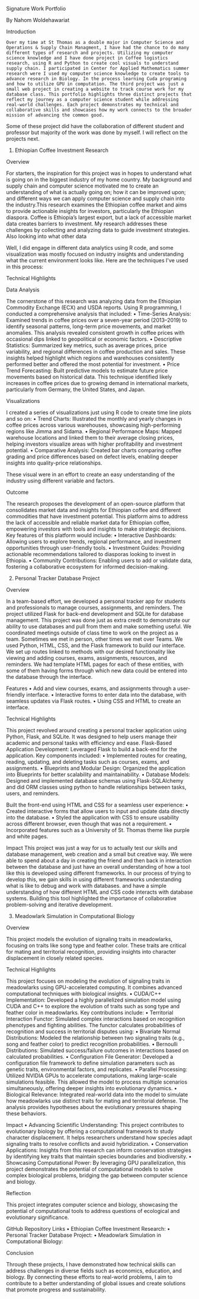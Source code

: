 Signature Work Portfolio

By Nahom Woldehawariat

Introduction

	Over my time at St Thomas as a double major in Computer Science and Operations & Supply Chain Managment, I have had the chance to do many different types of research and projects. Utilizing my computer science knowledge and I have done project in Coffee logistics research, using R and Python to create cool visuals to understand supply chain. I participated in Center for Applied Mathematics summer research were I used my computer science knowledge to create tools to advance research in Biology. In the process learning Cuda programing and how to utilize GPU in computation. The third project was just a small web project in creating a website to track course work for my database class. This portfolio highlights three distinct projects that reflect my journey as a computer science student while addressing real-world challenges. Each project demonstrates my technical and collaborative skills and showcases how my work connects to the broader mission of advancing the common good.

 Some of these project did have the collaboration of different student and professor but majority of the work was done by myself. I will reflect on the projects next. 




1. Ethiopian Coffee Investment Research

Overview

For starters, the inspiration for this project was in hopes to understand what is going on in the biggest industry of my home country. My background and supply chain and computer science motivated me to create an understanding of what is actually going on; how it can be improved upon; and different ways we can apply computer science and supply chain into the industry.This research examines the Ethiopian coffee market and aims to provide actionable insights for investors, particularly the Ethiopian diaspora. Coffee is Ethiopia’s largest export, but a lack of accessible market data creates barriers to investment. My research addresses these challenges by collecting and analyzing data to guide investment strategies. Also looking into what other data 

Well, I did engage in different data analytics using R code, and some visualization was mostly focused on industry insights and understanding what the current environment looks like. Here are the techniques I've used in this process:

Technical Highlights

Data Analysis

The cornerstone of this research was analyzing data from the Ethiopian Commodity Exchange (ECX) and USDA reports. Using R programming, I conducted a comprehensive analysis that included:
	•	Time-Series Analysis: Examined trends in coffee prices over a seven-year period (2013–2019) to identify seasonal patterns, long-term price movements, and market anomalies. This analysis revealed consistent growth in coffee prices with occasional dips linked to geopolitical or economic factors.
	•	Descriptive Statistics: Summarized key metrics, such as average prices, price variability, and regional differences in coffee production and sales. These insights helped highlight which regions and warehouses consistently performed better and offered the most potential for investment.
	•	Price Trend Forecasting: Built predictive models to estimate future price movements based on historical data. This technique identified likely increases in coffee prices due to growing demand in international markets, particularly from Germany, the United States, and Japan.

Visualizations

I created a series of visualizations just using R code to create time line plots and so on:
	•	Trend Charts: Illustrated the monthly and yearly changes in coffee prices across various warehouses, showcasing high-performing regions like Jimma and Sidama.
	•	Regional Performance Maps: Mapped warehouse locations and linked them to their average closing prices, helping investors visualize areas with higher profitability and investment potential.
	•	Comparative Analysis: Created bar charts comparing coffee grading and price differences based on defect levels, enabling deeper insights into quality-price relationships.

These visual were in an effort to create an easy understanding of the industry using different variable and factors. 

Outcome

The research proposes the development of an open-source platform that consolidates market data and insights for Ethiopian coffee and different commodities that have investment potential. This platform aims to address the lack of accessible and reliable market data for Ethiopian coffee, empowering investors with tools and insights to make strategic decisions.
Key features of this platform would include:
	•	Interactive Dashboards: Allowing users to explore trends, regional performance, and investment opportunities through user-friendly tools.
	•	Investment Guides: Providing actionable recommendations tailored to diasporas looking to invest in Ethiopia.
	•	Community Contributions: Enabling users to add or validate data, fostering a collaborative ecosystem for informed decision-making.




2. Personal Tracker Database Project

Overview

In a team-based effort, we developed a personal tracker app for students and professionals to manage courses, assignments, and reminders. The project utilized Flask for back-end development and SQLite for database management. This project was done just as extra credit to demonstrate our ability to use databases and pull from them and make something useful. We coordinated meetings outside of class time to work on the project as a team. Sometimes we met in person, other times we met over Teams. We used Python, HTML, CSS, and the Flask framework to build our interface. We set up routes linked to methods with our desired functionality like viewing and adding courses, exams, assignments, resources, and reminders. We had template HTML pages for each of these entities, with some of them having forms through which new data could be entered into the database through the interface. 


Features
	•	Add and view courses, exams, and assignments through a user-friendly interface.
	•	Interactive forms to enter data into the database, with seamless updates via Flask routes.
	•	Using CSS and HTML to create an interface.

Technical Highlights

This project revolved around creating a personal tracker application using Python, Flask, and SQLite. It was designed to help users manage their academic and personal tasks with efficiency and ease.
Flask-Based Application Development:
Leveraged Flask to build a back-end for the application. Key components included:
	•	Implemented routes for creating, reading, updating, and deleting tasks such as courses, exams, and assignments.
	•	Blueprints and Modular Design: Organized the application into Blueprints for better scalability and maintainability.
	•	Database Models: Designed and implemented database schemas using Flask-SQLAlchemy and did ORM classes using python to handle relationships between tasks, users, and reminders.
	
Built the front-end using HTML and CSS for a seamless user experience:
	•	Created interactive forms that allow users to input and update data directly into the database.
	•	Styled the application with CSS to ensure usability across different browser, even though that was not a requirement.
	•	Incorporated features such as a University of St. Thomas theme like purple and white pages.


Impact
This project was just a way for us to actually test our skills and database management, web creation and a small but creative way. We were able to spend about a day in creating the friend and then back in interaction between the database and just have an overall understanding of how a tool like this is developed using different frameworks. In our process of trying to develop this, we gain skills in using different frameworks understanding what is like to debug and work with databases. and have a simple understanding of how different HTML and CSS code interacts with database systems. Building this tool highlighted the importance of collaborative problem-solving and iterative development. 








3. Meadowlark Simulation in Computational Biology

Overview

This project models the evolution of signaling traits in meadowlarks, focusing on traits like song type and feather color. These traits are critical for mating and territorial recognition, providing insights into character displacement in closely related species.

Technical Highlights

This project focuses on modeling the evolution of signaling traits in meadowlarks using GPU-accelerated computing. It combines advanced computational techniques with biological insights.
	•	CUDA/C++ Implementation:
Developed a highly parallelized simulation model using CUDA and C++ to explore the evolution of traits such as song type and feather color in meadowlarks. Key contributions include:
	•	Territorial Interaction Functor:
Simulated complex interactions based on recognition phenotypes and fighting abilities. The functor calculates probabilities of recognition and success in territorial disputes using:
	•	Bivariate Normal Distributions: Modeled the relationship between two signaling traits (e.g., song and feather color) to predict recognition probabilities.
	•	Bernoulli Distributions: Simulated success/failure outcomes in interactions based on calculated probabilities.
	•	Configuration File Generator:
Developed a configuration file framework to define simulation parameters such as genetic traits, environmental factors, and replicates.
	•	Parallel Processing:
Utilized NVIDIA GPUs to accelerate computations, making large-scale simulations feasible. This allowed the model to process multiple scenarios simultaneously, offering deeper insights into evolutionary dynamics.
	•	Biological Relevance:
Integrated real-world data into the model to simulate how meadowlarks use distinct traits for mating and territorial defense. The analysis provides hypotheses about the evolutionary pressures shaping these behaviors.

Impact
	•	Advancing Scientific Understanding:
This project contributes to evolutionary biology by offering a computational framework to study character displacement. It helps researchers understand how species adapt signaling traits to resolve conflicts and avoid hybridization.
	•	Conservation Applications:
Insights from this research can inform conservation strategies by identifying key traits that maintain species boundaries and biodiversity.
	•	Showcasing Computational Power:
By leveraging GPU parallelization, this project demonstrates the potential of computational models to solve complex biological problems, bridging the gap between computer science and biology.

Reflection

This project integrates computer science and biology, showcasing the potential of computational tools to address questions of ecological and evolutionary significance.


GitHub Repository Links
	•	Ethiopian Coffee Investment Research: 
	•	Personal Tracker Database Project: 
	•	Meadowlark Simulation in Computational Biology: 


 Conclusion

Through these projects, I have demonstrated how technical skills can address challenges in diverse fields such as economics, education, and biology. By connecting these efforts to real-world problems, I aim to contribute to a better understanding of global issues and create solutions that promote progress and sustainability.












